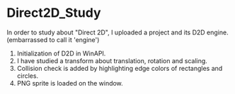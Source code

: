 # Direct2D_Study

In order to study about "Direct 2D", I uploaded a project and its D2D engine. (embarrassed to call it 'engine')

1. Initialization of D2D in WinAPI.
2. I have studied a transform about translation, rotation and scaling.
3. Collision check is added by highlighting edge colors of rectangles and circles.
4. PNG sprite is loaded on the window.
